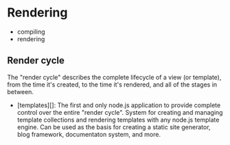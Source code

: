 # Rendering

- compiling
- rendering

## Render cycle

The "render cycle" describes the complete lifecycle of a view (or template), from the time it's created, to the time it's rendered, and all of the stages in between.

* [templates][]: The first and only node.js application to provide complete control over the entire "render cycle". System for creating and managing template collections and rendering templates with any node.js template engine. Can be used as the basis for creating a static site generator, blog framework, documentaton system, and more.


